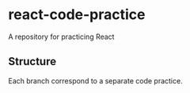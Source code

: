 # react-code-practice
A repository for practicing React

## Structure
Each branch correspond to a separate code practice.
